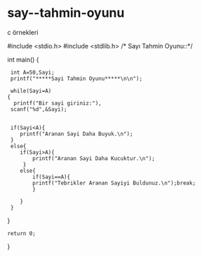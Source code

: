 # say--tahmin-oyunu
c örnekleri

#include <stdio.h>
#include <stdlib.h>
 /* Sayı Tahmin Oyunu::*/

int main() {
	
	 int A=50,Sayi;
	 printf("*****Sayi Tahmin Oyunu*****\n\n");
	 
	 while(Sayi=A)
	{
	  printf("Bir sayi giriniz:"),
	 scanf("%d",&Sayi);
	
	
	 if(Sayi<A){
	 	printf("Aranan Sayi Daha Buyuk.\n");
	 }
	 else{
	 	if(Sayi>A){
	 		printf("Aranan Sayi Daha Kucuktur.\n");
		 }
		else{
			if(Sayi==A){
			printf("Tebrikler Aranan Sayiyi Buldunuz.\n");break;
		    }
		    
		}
	 }
	   
   }
	
	
	
	
	
	return 0;
}
